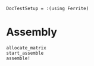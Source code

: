 ```@meta
DocTestSetup = :(using Ferrite)
```

# Assembly

```@docs
allocate_matrix
start_assemble
assemble!
```
